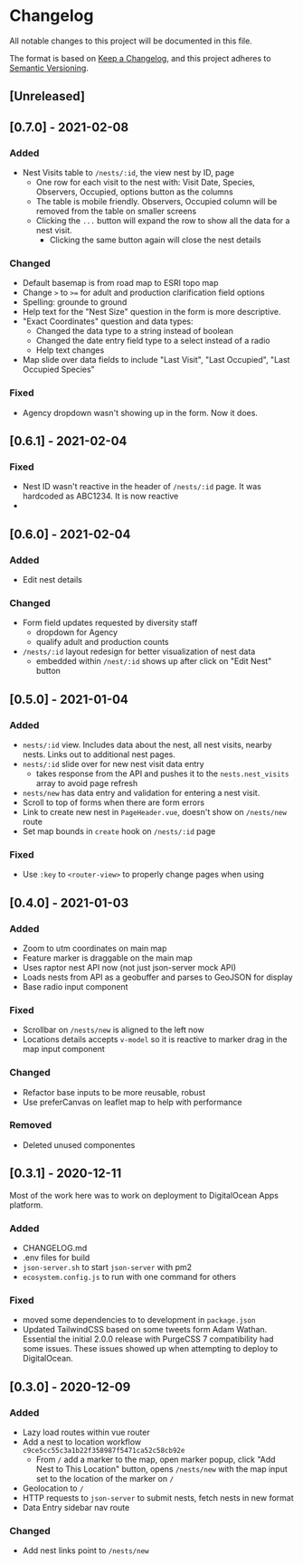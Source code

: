 # Changelog

All notable changes to this project will be documented in this file. 

The format is based on [Keep a Changelog](https://keepachangelog.com/en/1.0.0/),
and this project adheres to [Semantic Versioning](https://semver.org/spec/v2.0.0.html).

## [Unreleased]

## [0.7.0] - 2021-02-08

### Added
- Nest Visits table to `/nests/:id`, the view nest by ID, page
  - One row for each visit to the nest with: Visit Date, Species, Observers, Occupied, options button as the columns
  - The table is mobile friendly. Observers, Occupied column will be removed from the table on smaller screens
  - Clicking the `...` button will expand the row to show all the data for a nest visit. 
    - Clicking the same button again will close the nest details

### Changed
- Default basemap is from road map to ESRI topo map
- Change `>` to `>=` for adult and production clarification field options
- Spelling: grounde to ground
- Help text for the "Nest Size" question in the form is more descriptive.
- "Exact Coordinates" question and data types:
  - Changed the data type to a string instead of boolean
  - Changed the date entry field type to a select instead of a radio
  - Help text changes
- Map slide over data fields to include "Last Visit", "Last Occupied", "Last Occupied Species"

### Fixed
- Agency dropdown wasn't showing up in the form. Now it does.

## [0.6.1] - 2021-02-04

### Fixed
- Nest ID wasn't reactive in the header of `/nests/:id` page. It was hardcoded as ABC1234. It is now reactive
- 

## [0.6.0] - 2021-02-04

### Added
- Edit nest details 

### Changed
- Form field updates requested by diversity staff
  - dropdown for Agency
  - qualify adult and production counts
- `/nests/:id` layout redesign for better visualization of nest data
  - embedded within `/nest/:id` shows up after click on "Edit Nest" button

## [0.5.0] - 2021-01-04

### Added
- `nests/:id` view. Includes data about the nest, all nest visits, nearby nests. Links out to additional nest pages.
- `nests/:id` slide over for new nest visit data entry
  - takes response from the API and pushes it to the `nests.nest_visits` array to avoid page refresh
- `nests/new` has data entry and validation for entering a nest visit.
- Scroll to top of forms when there are form errors
- Link to create new nest in `PageHeader.vue`, doesn't show on `/nests/new` route
- Set map bounds in `create` hook on `/nests/:id` page

### Fixed
- Use `:key` to `<router-view>` to properly change pages when using

## [0.4.0] - 2021-01-03

### Added
- Zoom to utm coordinates on main map
- Feature marker is draggable on the main map
- Uses raptor nest API now (not just json-server mock API)
- Loads nests from API as a geobuffer and parses to GeoJSON for display
- Base radio input component

### Fixed
- Scrollbar on `/nests/new` is aligned to the left now
- Locations details accepts `v-model` so it is reactive to marker drag in
  the map input component

### Changed
- Refactor base inputs to be more reusable, robust
- Use preferCanvas on leaflet map to help with performance

### Removed
- Deleted unused componentes

## [0.3.1] - 2020-12-11

Most of the work here was to work on deployment to DigitalOcean Apps platform.

### Added
- CHANGELOG.md
- .env files for build
- `json-server.sh` to start `json-server` with pm2
- `ecosystem.config.js` to run with one command for others

### Fixed
- moved some dependencies to to development in `package.json`
- Updated TailwindCSS based on some tweets form Adam Wathan. Essential
the initial 2.0.0 release with PurgeCSS 7 compatibility had some issues. These
issues showed up when attempting to deploy to DigitalOcean.

## [0.3.0] - 2020-12-09

### Added

- Lazy load routes within vue router
- Add a nest to location workflow `c9ce5cc55c3a1b22f358987f5471ca52c58cb92e`
  - From `/` add a marker to the map, open marker popup, click "Add Nest to This Location"
  button, opens `/nests/new` with the map input set to the location of the marker on `/`
- Geolocation to `/`
- HTTP requests to `json-server` to submit nests, fetch nests in new format
- Data Entry sidebar nav route

### Changed 

- Add nest links point to `/nests/new`


